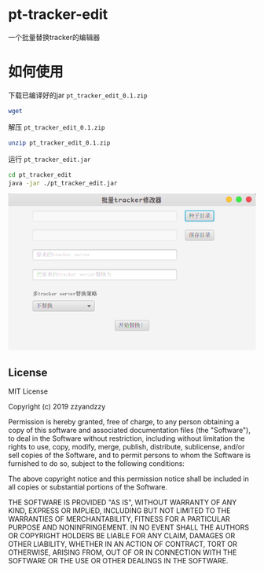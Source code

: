 # pt-tracker-edit
一个批量替换tracker的编辑器

# 如何使用

下载已编译好的jar `pt_tracker_edit_0.1.zip`

```bash
wget 
```

解压 `pt_tracker_edit_0.1.zip`

```bash
unzip pt_tracker_edit_0.1.zip
```

运行 `pt_tracker_edit.jar`
```bash
cd pt_tracker_edit
java -jar ./pt_tracker_edit.jar
```

 ![1](https://github.com/zzyandzzy/pt-tracker-edit/raw/master/images/run.png "运行截图")


License
----
MIT License

Copyright (c) 2019 zzyandzzy

Permission is hereby granted, free of charge, to any person obtaining a copy
of this software and associated documentation files (the "Software"), to deal
in the Software without restriction, including without limitation the rights
to use, copy, modify, merge, publish, distribute, sublicense, and/or sell
copies of the Software, and to permit persons to whom the Software is
furnished to do so, subject to the following conditions:

The above copyright notice and this permission notice shall be included in all
copies or substantial portions of the Software.

THE SOFTWARE IS PROVIDED "AS IS", WITHOUT WARRANTY OF ANY KIND, EXPRESS OR
IMPLIED, INCLUDING BUT NOT LIMITED TO THE WARRANTIES OF MERCHANTABILITY,
FITNESS FOR A PARTICULAR PURPOSE AND NONINFRINGEMENT. IN NO EVENT SHALL THE
AUTHORS OR COPYRIGHT HOLDERS BE LIABLE FOR ANY CLAIM, DAMAGES OR OTHER
LIABILITY, WHETHER IN AN ACTION OF CONTRACT, TORT OR OTHERWISE, ARISING FROM,
OUT OF OR IN CONNECTION WITH THE SOFTWARE OR THE USE OR OTHER DEALINGS IN THE
SOFTWARE.
